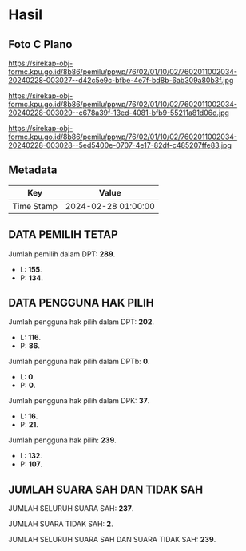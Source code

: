 # Hasil

## Foto C Plano

https://sirekap-obj-formc.kpu.go.id/8b86/pemilu/ppwp/76/02/01/10/02/7602011002034-20240228-003027--d42c5e9c-bfbe-4e7f-bd8b-6ab309a80b3f.jpg

https://sirekap-obj-formc.kpu.go.id/8b86/pemilu/ppwp/76/02/01/10/02/7602011002034-20240228-003029--c678a39f-13ed-4081-bfb9-55211a81d06d.jpg

https://sirekap-obj-formc.kpu.go.id/8b86/pemilu/ppwp/76/02/01/10/02/7602011002034-20240228-003028--5ed5400e-0707-4e17-82df-c485207ffe83.jpg


## Metadata

| Key        | Value               |
| ---------- | ------------------- |
| Time Stamp | 2024-02-28 01:00:00 |


## DATA PEMILIH TETAP

Jumlah pemilih dalam DPT: **289**.
 * L: **155**.
 * P: **134**.

## DATA PENGGUNA HAK PILIH

Jumlah pengguna hak pilih dalam DPT: **202**.
 * L: **116**.
 * P: **86**.

Jumlah pengguna hak pilih dalam DPTb: **0**.
 * L: **0**.
 * P: **0**.

Jumlah pengguna hak pilih dalam DPK: **37**.
 * L: **16**.
 * P: **21**.

Jumlah pengguna hak pilih: **239**.
 * L: **132**.
 * P: **107**.

## JUMLAH SUARA SAH DAN TIDAK SAH

JUMLAH SELURUH SUARA SAH: **237**.

JUMLAH SUARA TIDAK SAH: **2**.

JUMLAH SELURUH SUARA SAH DAN SUARA TIDAK SAH: **239**.


